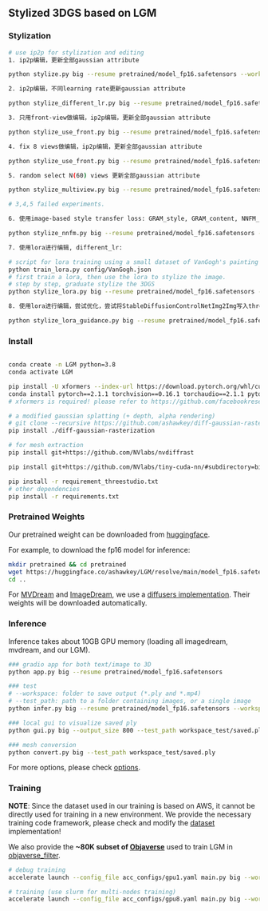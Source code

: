 ## Stylized 3DGS based on LGM

### Stylization

```bash
# use ip2p for stylization and editing
1. ip2p编辑，更新全部gaussian attribute

python stylize.py big --resume pretrained/model_fp16.safetensors --workspace stylize_result --test_path style_test/

2. ip2p编辑，不同learning rate更新gaussian attribute

python stylize_different_lr.py big --resume pretrained/model_fp16.safetensors --workspace stylize_result --test_path style_test/

3. 只用front-view做编辑，ip2p编辑，更新全部gaussian attribute

python stylize_use_front.py big --resume pretrained/model_fp16.safetensors --workspace stylize_result_front --test_path style_test

4. fix 8 views做编辑，ip2p编辑，更新全部gaussian attribute

python stylize_use_front.py big --resume pretrained/model_fp16.safetensors --workspace stylize_result_front --test_path style_test

5. random select N(60) views 更新全部gaussian attribute

python stylize_multiview.py big --resume pretrained/model_fp16.safetensors --workspace stylize_result --test_path style_test/

# 3,4,5 failed experiments.

6. 使用image-based style transfer loss: GRAM_style, GRAM_content, NNFM_style_loss 更新gaussian_attribute, 基于differen_lr

python stylize_nnfm.py big --resume pretrained/model_fp16.safetensors --workspace stylize_result --test_path style_test/

7. 使用lora进行编辑, different_lr:

# script for lora training using a small dataset of VanGogh's painting
python train_lora.py config/VanGogh.json
# first train a lora, then use the lora to stylize the image.
# step by step, graduate stylize the 3DGS
python stylize_lora.py big --resume pretrained/model_fp16.safetensors --workspace stylize_result --test_path style_test/

8. 使用lora进行编辑，尝试优化，尝试将StableDiffusionControlNetImg2Img写入threestudio/models/guidance/stablediffusion_controlnet_guidance.py 中, tbc

python stylize_lora_guidance.py big --resume pretrained/model_fp16.safetensors --workspace stylize_result --test_path style_test/

```

### Install

```bash

conda create -n LGM python=3.8
conda activate LGM

pip install -U xformers --index-url https://download.pytorch.org/whl/cu121
conda install pytorch==2.1.1 torchvision==0.16.1 torchaudio==2.1.1 pytorch-cuda=12.1 -c pytorch -c nvidia
# xformers is required! please refer to https://github.com/facebookresearch/xformers for details.

# a modified gaussian splatting (+ depth, alpha rendering)
# git clone --recursive https://github.com/ashawkey/diff-gaussian-rasterization
pip install ./diff-gaussian-rasterization

# for mesh extraction
pip install git+https://github.com/NVlabs/nvdiffrast

pip install git+https://github.com/NVlabs/tiny-cuda-nn/#subdirectory=bindings/torch

pip install -r requirement_threestudio.txt
# other dependencies
pip install -r requirements.txt
```

### Pretrained Weights

Our pretrained weight can be downloaded from [huggingface](https://huggingface.co/ashawkey/LGM).

For example, to download the fp16 model for inference:
```bash
mkdir pretrained && cd pretrained
wget https://huggingface.co/ashawkey/LGM/resolve/main/model_fp16.safetensors
cd ..
```

For [MVDream](https://github.com/bytedance/MVDream) and [ImageDream](https://github.com/bytedance/ImageDream), we use a [diffusers implementation](https://github.com/ashawkey/mvdream_diffusers).
Their weights will be downloaded automatically.

### Inference

Inference takes about 10GB GPU memory (loading all imagedream, mvdream, and our LGM).

```bash
### gradio app for both text/image to 3D
python app.py big --resume pretrained/model_fp16.safetensors

### test
# --workspace: folder to save output (*.ply and *.mp4)
# --test_path: path to a folder containing images, or a single image
python infer.py big --resume pretrained/model_fp16.safetensors --workspace workspace_test --test_path data_test 

### local gui to visualize saved ply
python gui.py big --output_size 800 --test_path workspace_test/saved.ply

### mesh conversion
python convert.py big --test_path workspace_test/saved.ply
```

For more options, please check [options](./core/options.py).

### Training

**NOTE**: 
Since the dataset used in our training is based on AWS, it cannot be directly used for training in a new environment.
We provide the necessary training code framework, please check and modify the [dataset](./core/provider_objaverse.py) implementation!

We also provide the **~80K subset of [Objaverse](https://objaverse.allenai.org/objaverse-1.0)** used to train LGM in [objaverse_filter](https://github.com/ashawkey/objaverse_filter).

```bash
# debug training
accelerate launch --config_file acc_configs/gpu1.yaml main.py big --workspace workspace_debug

# training (use slurm for multi-nodes training)
accelerate launch --config_file acc_configs/gpu8.yaml main.py big --workspace workspace
```
